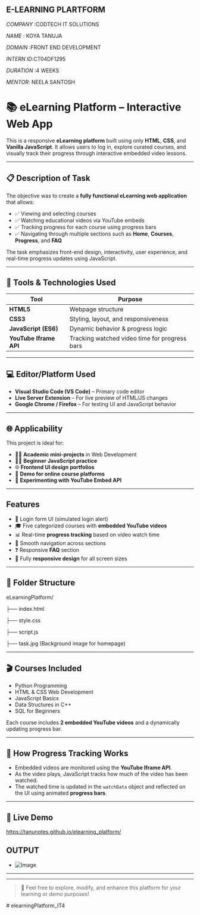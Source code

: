 ﻿## E-LEARNING PLARTFORM

*COMPANY* :CODTECH IT SOLUTIONS

*NAME* : KOYA TANUJA

*DOMAIN* :FRONT END DEVELOPMENT

*INTERN ID*:CT04DF1295

*DURATION* :4 WEEKS

*MENTOR*: NEELA SANTOSH

# 📚 eLearning Platform – Interactive Web App

This is a responsive **eLearning platform** built using only **HTML**, **CSS**, and **Vanilla JavaScript**. It allows users to log in, explore curated courses, and visually track their progress through interactive embedded video lessons.

---

## 📋 Description of Task

The objective was to create a **fully functional eLearning web application** that allows:

- ✅ Viewing and selecting courses
- ✅ Watching educational videos via YouTube embeds
- ✅ Tracking progress for each course using progress bars
- ✅ Navigating through multiple sections such as **Home**, **Courses**, **Progress**, and **FAQ**

The task emphasizes front-end design, interactivity, user experience, and real-time progress updates using JavaScript.

---

## 🧰 Tools & Technologies Used

| Tool              | Purpose                                |
|------------------|----------------------------------------|
| **HTML5**         | Webpage structure                     |
| **CSS3**          | Styling, layout, and responsiveness   |
| **JavaScript (ES6)** | Dynamic behavior & progress logic     |
| **YouTube Iframe API** | Tracking watched video time for progress bars |

---

## 💻 Editor/Platform Used

- **Visual Studio Code (VS Code)** – Primary code editor
- **Live Server Extension** – For live preview of HTML/JS changes
- **Google Chrome / Firefox** – For testing UI and JavaScript behavior

---

## 🌐 Applicability

This project is ideal for:

- 👩‍🏫 **Academic mini-projects** in Web Development
- 🧑‍💻 **Beginner JavaScript practice**
- 🌐 **Frontend UI design portfolios**
- 💼 **Demo for online course platforms**
- 🧪 **Experimenting with YouTube Embed API**

---

##  Features

- 🔐 Login form UI (simulated login alert)
- 🎓 Five categorized courses with **embedded YouTube videos**
- 📊 Real-time **progress tracking** based on video watch time
- 🧭 Smooth navigation across sections
- ❓ Responsive **FAQ** section
- 📱 Fully **responsive design** for all screen sizes

---

## 📂 Folder Structure
eLearningPlatform/

├── index.html

├── style.css

├── script.js

├── task.jpg (Background image for homepage)


---

## 🎬 Courses Included

- Python Programming
- HTML & CSS Web Development
- JavaScript Basics
- Data Structures in C++
- SQL for Beginners

Each course includes **2 embedded YouTube videos** and a dynamically updating progress bar.

---

## 🧪 How Progress Tracking Works

- Embedded videos are monitored using the **YouTube Iframe API**.
- As the video plays, JavaScript tracks how much of the video has been watched.
- The watched time is updated in the `watchData` object and reflected on the UI using animated **progress bars**.

---

## 🚀  Live Demo

https://tanunotes.github.io/elearning_platform/

## OUTPUT

- ![Image](https://github.com/user-attachments/assets/ae68ca8e-9551-4228-a1f1-516f78562bc5)

---



---

> 🎉 Feel free to explore, modify, and enhance this platform for your learning or demo purposes!

#   e l e a r n i n g P l a t f o r m _ I T 4  
 